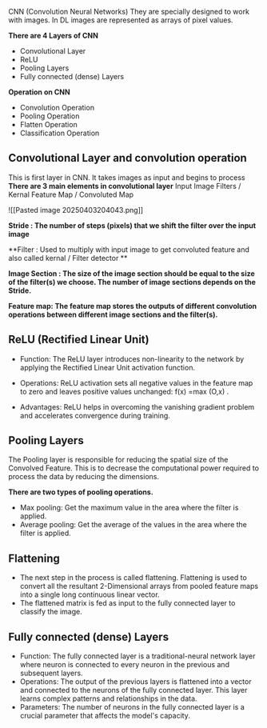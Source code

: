 CNN (Convolution Neural Networks)
	They are specially designed to work with images. In DL images are represented as arrays of pixel values.

**There are 4 Layers of CNN**

- Convolutional Layer
- ReLU
- Pooling Layers
- Fully connected (dense) Layers


**Operation on CNN**

- Convolution Operation
- Pooling Operation
- Flatten Operation
- Classification Operation

## Convolutional Layer and convolution operation

This is first layer in CNN. It takes images as input and begins to process
	**There are 3 main elements in convolutional layer**
		Input Image
		Filters / Kernal
		Feature Map / Convoluted Map


![[Pasted image 20250403204043.png]]

**Stride : The number of steps (pixels) that we shift the filter over the input image**

**Filter : Used to multiply with input image to get convoluted feature and also called kernal / Filter detector **

**Image Section :  The size of the image section should be equal to the size of the
filter(s) we choose. The number of image sections depends on the Stride.**

**Feature map: The feature map stores the outputs of different convolution
operations between different image sections and the filter(s).**


## ReLU (Rectified Linear Unit)

- Function: The ReLU layer introduces non-linearity to the network by applying the Rectified Linear Unit activation function.

- Operations: ReLU activation sets all negative values in the feature map to zero and leaves positive values unchanged: f(x) =max (O,x) .

- Advantages: ReLU helps in overcoming the vanishing gradient problem and accelerates convergence during training.


## Pooling Layers

The Pooling layer is responsible for reducing the spatial size of the Convolved
Feature. This is to decrease the computational power required to process the data
by reducing the dimensions.

**There are two types of pooling operations.**

 - Max pooling: Get the maximum value in the area where the filter is applied.
 - Average pooling: Get the average of the values in the area where the filter is applied.


## Flattening

 - The next step in the process is called flattening. Flattening is used to convert all the resultant 2-Dimensional arrays from pooled feature maps into a single long continuous linear vector.
 - The flattened matrix is fed as input to the fully connected layer to classify the image.


## Fully connected (dense) Layers


-  Function: The fully connected layer is a traditional-neural network layer where neuron is connected to every neuron in the previous and subsequent layers.
-  Operations: The output of the previous layers is flattened into a vector and connected to the neurons of the fully connected layer. This layer learns complex patterns and relationships in the data.
 -  Parameters: The number of neurons in the fully connected layer is a crucial parameter that affects the model's capacity.

